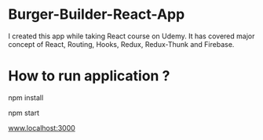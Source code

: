 # Burger-Builder-React-App

I created this app while taking React course on Udemy. It has covered major concept of React, Routing, Hooks, Redux, Redux-Thunk and Firebase.

# How to run application ?

  npm install
  
  npm start
  
  www.localhost:3000
  
